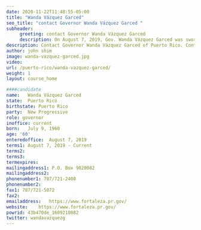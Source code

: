 ```yaml
---
date: 2020-11-22T11:48:55-05:00
title: "Wanda Vázquez Garced"
seo_title: "contact Governor Wanda Vázquez Garced "
subheader:
     greeting: contact Governor Wanda Vázquez Garced 
     description: On August 7, 2019, Gov. Wanda Vázquez Garced was sworn in as the second female governor of the Commonwealth of Puerto Rico. In 2017, she was appointed Secretary of Justice of the Commonwealth of Puerto Rico. Prior to being elected Governor, she served as the Secretary of Justice of the Commonwealth of Puerto Rico Gov. Vázquez Garced graduated from the University of Puerto Rico and the Inter-American University School of Law.
description: Contact Governor Wanda Vázquez Garced of Puerto Rico. Contact information for Wanda Vázquez Garced includes her email address, phone number, and mailing address.
author: john shim
image: wanda-vazquez-garced.jpg
video:
url: /puerto-rico/wanda-vazquez-garced/
weight: 1
layout: course_home

####candidate
name:	Wanda Vázquez Garced
state:	Puerto Rico
birthstate: Puerto Rico
party:	New Progressive
role: governor
inoffice: current
born:	July 9, 1960
age: '60'
enteredoffice:	August 7, 2019 
terms1: August 7, 2019 - Current
terms2: 
terms3: 
termexpires:	
mailingaddress1: P.O. Box 9020082
mailingaddress2:		
phonenumber1: 787/721-2400
phonenumber2:	
fax1: 787/721-5072
fax2: 
emailaddress:	https://www.fortaleza.pr.gov/
website:	https://www.fortaleza.pr.gov/
powrid: 43b470de_1609210882
twitter: wandavazquezg
---
```




